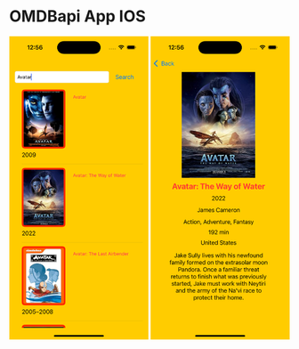 # OMDBapi App IOS


<img src="https://github.com/icarpio/ExamenIOS/blob/main/Search.png" width="250"/> <img src="https://github.com/icarpio/ExamenIOS/blob/main/Detail.png" width="250"/> 




